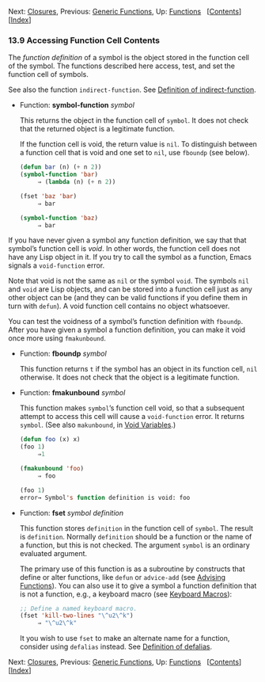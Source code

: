 

Next: [Closures](Closures.html), Previous: [Generic Functions](Generic-Functions.html), Up: [Functions](Functions.html)   \[[Contents](index.html#SEC_Contents "Table of contents")]\[[Index](Index.html "Index")]

### 13.9 Accessing Function Cell Contents

The *function definition* of a symbol is the object stored in the function cell of the symbol. The functions described here access, test, and set the function cell of symbols.

See also the function `indirect-function`. See [Definition of indirect-function](Function-Indirection.html#Definition-of-indirect_002dfunction).

*   Function: **symbol-function** *symbol*

    This returns the object in the function cell of `symbol`. It does not check that the returned object is a legitimate function.

    If the function cell is void, the return value is `nil`. To distinguish between a function cell that is void and one set to `nil`, use `fboundp` (see below).

    ```lisp
    (defun bar (n) (+ n 2))
    (symbol-function 'bar)
         ⇒ (lambda (n) (+ n 2))
    ```

    ```lisp
    (fset 'baz 'bar)
         ⇒ bar
    ```

    ```lisp
    (symbol-function 'baz)
         ⇒ bar
    ```

If you have never given a symbol any function definition, we say that that symbol’s function cell is *void*. In other words, the function cell does not have any Lisp object in it. If you try to call the symbol as a function, Emacs signals a `void-function` error.

Note that void is not the same as `nil` or the symbol `void`. The symbols `nil` and `void` are Lisp objects, and can be stored into a function cell just as any other object can be (and they can be valid functions if you define them in turn with `defun`). A void function cell contains no object whatsoever.

You can test the voidness of a symbol’s function definition with `fboundp`. After you have given a symbol a function definition, you can make it void once more using `fmakunbound`.

*   Function: **fboundp** *symbol*

    This function returns `t` if the symbol has an object in its function cell, `nil` otherwise. It does not check that the object is a legitimate function.

<!---->

*   Function: **fmakunbound** *symbol*

    This function makes `symbol`’s function cell void, so that a subsequent attempt to access this cell will cause a `void-function` error. It returns `symbol`. (See also `makunbound`, in [Void Variables](Void-Variables.html).)

    ```lisp
    (defun foo (x) x)
    (foo 1)
         ⇒1
    ```

    ```lisp
    (fmakunbound 'foo)
         ⇒ foo
    ```

    ```lisp
    (foo 1)
    error→ Symbol's function definition is void: foo
    ```

<!---->

*   Function: **fset** *symbol definition*

    This function stores `definition` in the function cell of `symbol`. The result is `definition`. Normally `definition` should be a function or the name of a function, but this is not checked. The argument `symbol` is an ordinary evaluated argument.

    The primary use of this function is as a subroutine by constructs that define or alter functions, like `defun` or `advice-add` (see [Advising Functions](Advising-Functions.html)). You can also use it to give a symbol a function definition that is not a function, e.g., a keyboard macro (see [Keyboard Macros](Keyboard-Macros.html)):

    ```lisp
    ;; Define a named keyboard macro.
    (fset 'kill-two-lines "\^u2\^k")
         ⇒ "\^u2\^k"
    ```

    It you wish to use `fset` to make an alternate name for a function, consider using `defalias` instead. See [Definition of defalias](Defining-Functions.html#Definition-of-defalias).

Next: [Closures](Closures.html), Previous: [Generic Functions](Generic-Functions.html), Up: [Functions](Functions.html)   \[[Contents](index.html#SEC_Contents "Table of contents")]\[[Index](Index.html "Index")]
